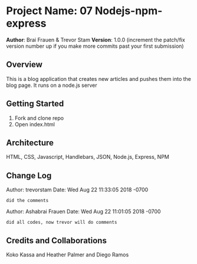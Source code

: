 # Project Name: 07 Nodejs-npm-express

**Author**: Brai Frauen & Trevor Stam
**Version**: 1.0.0 (increment the patch/fix version number up if you make more commits past your first submission)

## Overview
This is a blog application that creates new articles and pushes them into the blog page. It runs on a node.js server

## Getting Started
1. Fork and clone repo
2. Open index.html

## Architecture
HTML, CSS, Javascript, Handlebars, JSON, Node.js, Express, NPM

## Change Log

Author: trevorstam
Date:   Wed Aug 22 11:33:05 2018 -0700

    did the comments

Author: Ashabrai Frauen
Date:   Wed Aug 22 11:01:05 2018 -0700

    did all codes, now trevor will do comments

## Credits and Collaborations
Koko Kassa and Heather Palmer and Diego Ramos
